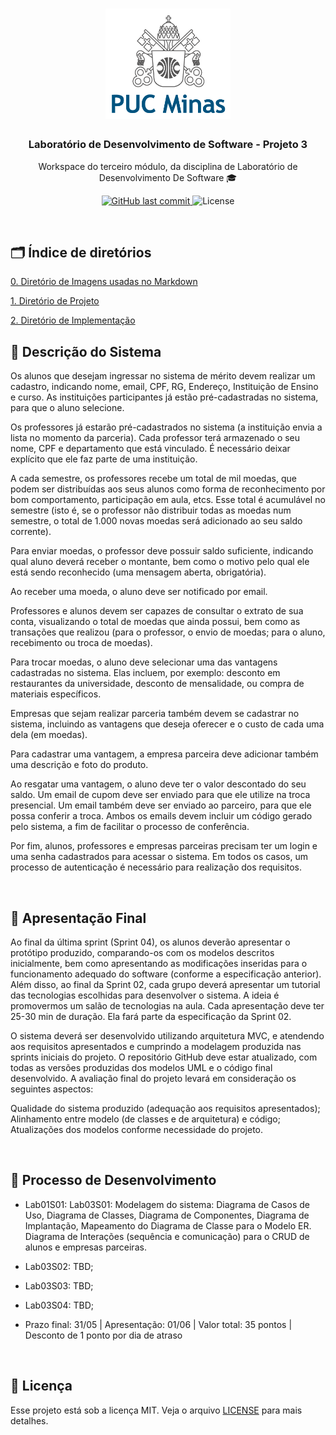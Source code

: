 <h1 align="center">
    <img alt="PUC" src=".github/logoPUC.png" width="200px" />
</h1>

<h3 align="center">
  Laboratório de Desenvolvimento de Software - Projeto 3
</h3>

<p align="center">Workspace do terceiro módulo, da disciplina de Laboratório de Desenvolvimento De Software 🎓</p>

<p align="center">
  <a href="https://github.com/lucasABLima/LDS-Lab03/commits/main">
    <img alt="GitHub last commit" src="https://img.shields.io/github/last-commit/lucasABLima/LDS-Lab03">
  </a>

  <img alt="License" src="https://img.shields.io/badge/license-MIT-%2304D361">	
	
</p>
<br/>

## :card_index_dividers: Índice de diretórios

[0. Diretório de Imagens usadas no Markdown](https://github.com/lucasABLima/LDS-Lab03/tree/main/.github)

[1. Diretório de Projeto ](https://github.com/lucasABLima/LDS-Lab03/tree/main/projects)

[2. Diretório de Implementação ](https://github.com/lucasABLima/LDS-Lab03/tree/main/implementation)

## 🚀 Descrição do Sistema

<p align="center">

Os alunos que desejam ingressar no sistema de mérito devem realizar um cadastro, indicando nome, email, CPF, RG, Endereço, Instituição de Ensino e curso. As instituições participantes já estão pré-cadastradas no sistema, para que o aluno selecione.

Os professores já estarão pré-cadastrados no sistema (a instituição envia a lista no momento da parceria). Cada professor terá armazenado o seu nome, CPF e departamento que está vinculado. É necessário deixar explícito que ele faz parte de uma instituição.

A cada semestre, os professores recebe um total de mil moedas, que podem ser distribuídas aos seus alunos como forma de reconhecimento por bom comportamento, participação em aula, etcs. Esse total é acumulável no semestre (isto é, se o professor não distribuir todas as moedas num semestre, o total de 1.000 novas moedas será adicionado ao seu saldo corrente).

Para enviar moedas, o professor deve possuir saldo suficiente, indicando qual aluno deverá receber o montante, bem como o motivo pelo qual ele está sendo reconhecido (uma mensagem aberta, obrigatória).

Ao receber uma moeda, o aluno deve ser notificado por email. 

Professores e alunos devem ser capazes de consultar o extrato de sua conta, visualizando o total de moedas que ainda possui, bem como as transações que realizou (para o professor, o envio de moedas; para o aluno, recebimento ou troca de moedas).

Para trocar moedas, o aluno deve selecionar uma das vantagens cadastradas no sistema. Elas incluem, por exemplo: desconto em restaurantes da universidade, desconto de mensalidade, ou compra de materiais específicos.

Empresas que sejam realizar parceria também devem se cadastrar no sistema, incluindo as vantagens que deseja oferecer e o custo de cada uma dela (em moedas).

Para cadastrar uma vantagem, a empresa parceira deve adicionar também uma descrição e foto do produto.

Ao resgatar uma vantagem, o aluno deve ter o valor descontado do seu saldo. Um email de cupom deve ser enviado para que ele utilize na troca presencial. Um email também deve ser enviado ao parceiro, para que ele possa conferir a troca. Ambos os emails devem incluir um código gerado pelo sistema, a fim de facilitar o processo de conferência.

Por fim, alunos, professores e empresas parceiras precisam ter um login e uma senha cadastrados para acessar o sistema. Em todos os casos, um processo de autenticação é necessário para realização dos requisitos.

</p>
<br/>
   
## 📃️ Apresentação Final

<p>

Ao final da última sprint (Sprint 04), os alunos deverão apresentar o protótipo produzido, comparando-os com os modelos descritos inicialmente, bem como apresentando as modificações inseridas para o funcionamento adequado do software (conforme a especificação anterior). Além disso, ao final da Sprint 02, cada grupo deverá apresentar um tutorial das tecnologias escolhidas para desenvolver o sistema. A ideia é promovermos um salão de tecnologias na aula. Cada apresentação deve ter 25-30 min de duração. Ela fará parte da especificação da Sprint 02.

O sistema deverá ser desenvolvido utilizando arquitetura MVC, e atendendo aos requisitos apresentados e cumprindo a modelagem produzida nas sprints iniciais do projeto. O repositório GitHub deve estar atualizado, com todas as versões produzidas dos modelos UML e o código final desenvolvido. A avaliação final do projeto levará em consideração os seguintes aspectos:

Qualidade do sistema produzido (adequação aos requisitos apresentados);
Alinhamento entre modelo (de classes e de arquitetura) e código;
Atualizações dos modelos conforme necessidade do projeto.

</p>
<br/>

## 📍️ Processo de Desenvolvimento

<p>

- Lab01S01: Lab03S01: Modelagem do sistema: Diagrama de Casos de Uso, Diagrama de Classes, Diagrama de Componentes, Diagrama de Implantação, Mapeamento do Diagrama de Classe para o Modelo ER. Diagrama de Interações (sequência e comunicação) para o CRUD de alunos e empresas parceiras.

- Lab03S02: TBD;

- Lab03S03: TBD;

- Lab03S04: TBD;

- Prazo final: 31/05 | Apresentação: 01/06 | Valor total: 35 pontos | Desconto de 1 ponto por dia de atraso

</p>
<br/>

## :memo: Licença

Esse projeto está sob a licença MIT. Veja o arquivo [LICENSE](LICENSE) para mais detalhes.

